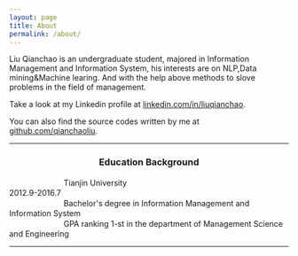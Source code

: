```yaml
---
layout: page
title: About
permalink: /about/
---
```


Liu Qianchao is an undergraduate student, majored in Information Management and Information System, his interests are on NLP,Data mining&Machine learing. And with the help above methods to slove problems in the field of management.

Take a look at my Linkedin profile at [linkedin.com/in/liuqianchao](http://www.linkedin.com/in/liuqianchao).

You can also find the source codes written by me at [github.com/qianchaoliu](https://github.com/qianchaoliu).
<hr>

<center><h3> <bold>Education Background</bold></h3></center>
　　　　　　　Tianjin University　　　　　　　　　　　　　　　　　　　　　2012.9-2016.7<br>
　　　　　　　Bachelor's degree in Information Management and Information System<br>
　　　　　　　GPA ranking 1-st in the department of Management Science and Engineering
<hr>
